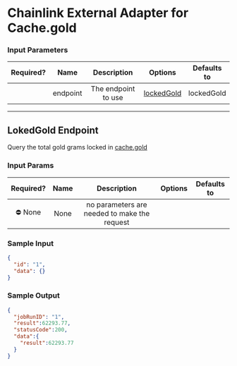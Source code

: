# Chainlink External Adapter for Cache.gold

### Input Parameters

| Required? |   Name   |     Description     |                                                                         Options                                                                         | Defaults to |
| :-------: | :------: | :-----------------: | :-----------------------------------------------------------------------------------------------------------------------------------------------------: | :---------: |
|           | endpoint | The endpoint to use | [lockedGold](#lockedGold)|    lockedGold    |

---

## LokedGold Endpoint

Query the total gold grams locked in [cache.gold](https://contract.cache.gold/api/lockedGold)

### Input Params

|         Required?          |            Name            |                                                                  Description                                                                   |                                        Options                                         | Defaults to |
| :------------------------: | :------------------------: | :--------------------------------------------------------------------------------------------------------------------------------------------: | :------------------------------------------------------------------------------------: | :---------: |
|  ⛔ None  |          None          | no parameters are needed to make the request |  |             |

### Sample Input

```json
{
  "id": "1",
  "data": {}
}
```

### Sample Output

```json
{
  "jobRunID": "1",
  "result":62293.77,
  "statusCode":200,
  "data":{
    "result":62293.77
  }
}

```